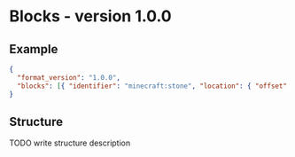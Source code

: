 # Blocks - version 1.0.0

## Example

```json
{
  "format_version": "1.0.0",
  "blocks": [{ "identifier": "minecraft:stone", "location": { "offset": 255, "uri": "./world/behavior_packs/BP/blocks/stone.block.json" } }]
}
```

## Structure

TODO write structure description
